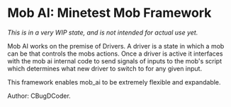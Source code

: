 Mob AI: Minetest Mob Framework
==============================

_This is in a very WIP state, and is not intended for actual use yet._

Mob AI works on the premise of Drivers. A driver is a state in which a mob can be that controls the mobs actions. Once a driver is active it interfaces with the mob ai internal code to send signals of inputs to the mob's script which determines what new driver to switch to for any given input.

This framework enables mob_ai to be extremely flexible and expandable.

Author: CBugDCoder.

